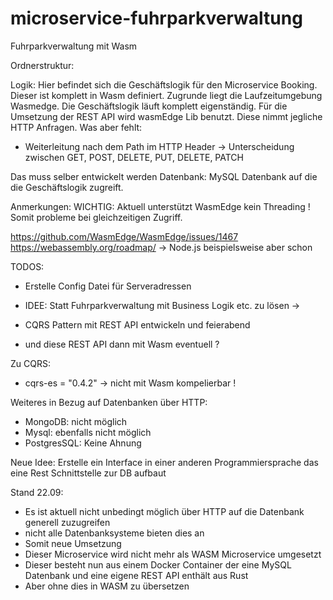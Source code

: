# microservice-fuhrparkverwaltung
Fuhrparkverwaltung mit Wasm

Ordnerstruktur:

Logik:
Hier befindet sich die Geschäftslogik für den Microservice Booking.
Dieser ist komplett in Wasm definiert. Zugrunde liegt die Laufzeitumgebung Wasmedge.
Die Geschäftslogik läuft komplett eigenständig.
Für die Umsetzung der REST API wird wasmEdge Lib benutzt. Diese nimmt jegliche HTTP Anfragen.
Was aber fehlt:
- Weiterleitung nach dem Path im HTTP Header -> Unterscheidung zwischen GET, POST, DELETE, PUT, DELETE, PATCH

Das muss selber entwickelt werden
Datenbank:
MySQL Datenbank auf die die Geschäftslogik zugreift.


Anmerkungen:
WICHTIG: Aktuell unterstützt WasmEdge kein Threading !
Somit probleme bei gleichzeitigen Zugriff.

https://github.com/WasmEdge/WasmEdge/issues/1467
https://webassembly.org/roadmap/ -> Node.js beispielsweise aber schon

TODOS:
- Erstelle Config Datei für Serveradressen

- IDEE: Statt Fuhrparkverwaltung mit Business Logik etc. zu lösen -> 
- CQRS Pattern mit REST API entwickeln und feierabend
- und diese REST API dann mit Wasm eventuell ? 

Zu CQRS:
- cqrs-es = "0.4.2" -> nicht mit Wasm kompelierbar !

Weiteres in Bezug auf Datenbanken über HTTP:
- MongoDB: nicht möglich 
- Mysql: ebenfalls nicht möglich 
- PostgresSQL: Keine Ahnung

Neue Idee: Erstelle ein Interface in einer anderen Programmiersprache das eine Rest Schnittstelle zur DB aufbaut

Stand 22.09:
- Es ist aktuell nicht unbedingt möglich über HTTP auf die Datenbank generell zuzugreifen
- nicht alle Datenbanksysteme bieten dies an 
- Somit neue Umsetzung
- Dieser Microservice wird nicht mehr als WASM Microservice umgesetzt
- Dieser besteht nun aus einem Docker Container der eine MySQL Datenbank und eine eigene REST API enthält aus Rust
- Aber ohne dies in WASM zu übersetzen